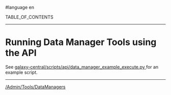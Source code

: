 
#language en

TABLE_OF_CONTENTS

----

# Running Data Manager Tools using the API

See [galaxy-central/scripts/api/data_manager_example_execute.py ](https://bitbucket.org/galaxy/galaxy-central/src/bb0f56f7c6361cf6021da56ce70ca07e0aa6818c/scripts/api/data_manager_example_execute.py?at=default) for an example script.


----
[/Admin/Tools/DataManagers](/Admin/Tools/DataManagers)
